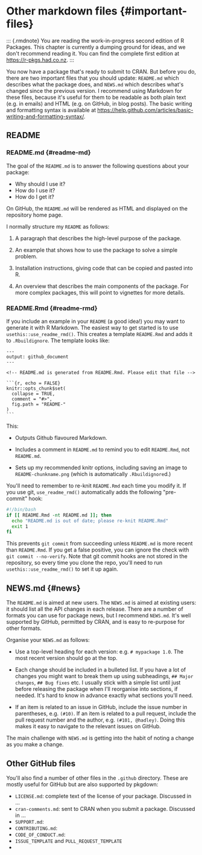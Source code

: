 # Other markdown files {#important-files}

::: {.rmdnote}
You are reading the work-in-progress second edition of R Packages. This chapter is currently a dumping ground for ideas, and we don't recommend reading it. You can find the complete first edition at <https://r-pkgs.had.co.nz>.
:::

You now have a package that's ready to submit to CRAN.
But before you do, there are two important files that you should update: `README.md` which describes what the package does, and `NEWS.md` which describes what's changed since the previous version.
I recommend using Markdown for these files, because it's useful for them to be readable as both plain text (e.g. in emails) and HTML (e.g. on GitHub, in blog posts).
The basic writing and formatting syntax is available at <https://help.github.com/articles/basic-writing-and-formatting-syntax/>.

## README

### README.md {#readme-md}

The goal of the `README.md` is to answer the following questions about your package:

-   Why should I use it?
-   How do I use it?
-   How do I get it?

On GitHub, the `README.md` will be rendered as HTML and displayed on the repository home page.

I normally structure my `README` as follows:

1.  A paragraph that describes the high-level purpose of the package.

2.  An example that shows how to use the package to solve a simple problem.

3.  Installation instructions, giving code that can be copied and pasted into R.

4.  An overview that describes the main components of the package.
    For more complex packages, this will point to vignettes for more details.

### README.Rmd {#readme-rmd}

If you include an example in your `README` (a good idea!) you may want to generate it with R Markdown.
The easiest way to get started is to use `usethis::use_readme_rmd()`.
This creates a template `README.Rmd` and adds it to `.Rbuildignore`.
The template looks like:

    ---
    output: github_document
    ---

    <!-- README.md is generated from README.Rmd. Please edit that file -->

    `​``{r, echo = FALSE}
    knitr::opts_chunk$set(
      collapse = TRUE,
      comment = "#>",
      fig.path = "README-"
    )
    `​``

This:

-   Outputs Github flavoured Markdown.

-   Includes a comment in `README.md` to remind you to edit `README.Rmd`, not `README.md`.

-   Sets up my recommended knitr options, including saving an image to `README-chunkname.png` (which is automatically `.Rbuildignore`d.)

You'll need to remember to re-knit `README.Rmd` each time you modify it.
If you use git, `use_readme_rmd()` automatically adds the following "pre-commit" hook:

``` bash
#!/bin/bash
if [[ README.Rmd -nt README.md ]]; then
  echo "README.md is out of date; please re-knit README.Rmd"
  exit 1
fi 
```

This prevents `git commit` from succeeding unless `README.md` is more recent than `README.Rmd`.
If you get a false positive, you can ignore the check with `git commit --no-verify`.
Note that git commit hooks are not stored in the repository, so every time you clone the repo, you'll need to run `usethis::use_readme_rmd()` to set it up again.

## NEWS.md {#news}

The `README.md` is aimed at new users.
The `NEWS.md` is aimed at existing users: it should list all the API changes in each release.
There are a number of formats you can use for package news, but I recommend `NEWS.md`.
It's well supported by GitHub, permitted by CRAN, and is easy to re-purpose for other formats.

Organise your `NEWS.md` as follows:

-   Use a top-level heading for each version: e.g. `# mypackage 1.0`.
    The most recent version should go at the top.

-   Each change should be included in a bulleted list.
    If you have a lot of changes you might want to break them up using subheadings, `## Major changes`, `## Bug fixes` etc.
    I usually stick with a simple list until just before releasing the package when I'll reorganise into sections, if needed.
    It's hard to know in advance exactly what sections you'll need.

-   If an item is related to an issue in GitHub, include the issue number in parentheses, e.g. `(#​10)`.
    If an item is related to a pull request, include the pull request number and the author, e.g. `(#​101, @hadley)`.
    Doing this makes it easy to navigate to the relevant issues on GitHub.

The main challenge with `NEWS.md` is getting into the habit of noting a change as you make a change.

## Other GitHub files

You'll also find a number of other files in the `.github` directory.
These are mostly useful for GitHub but are also supported by pkgdown:

-   `LICENSE.md`: complete text of the license of your package. Discussed in ...
-   `cran-comments.md`: sent to CRAN when you submit a package. Discussed in ...
-   `SUPPORT.md`:
-   `CONTRIBUTING.md`:
-   `CODE_OF_CONDUCT.md`:
-   `ISSUE_TEMPLATE` and `PULL_REQUEST_TEMPLATE`
-   
